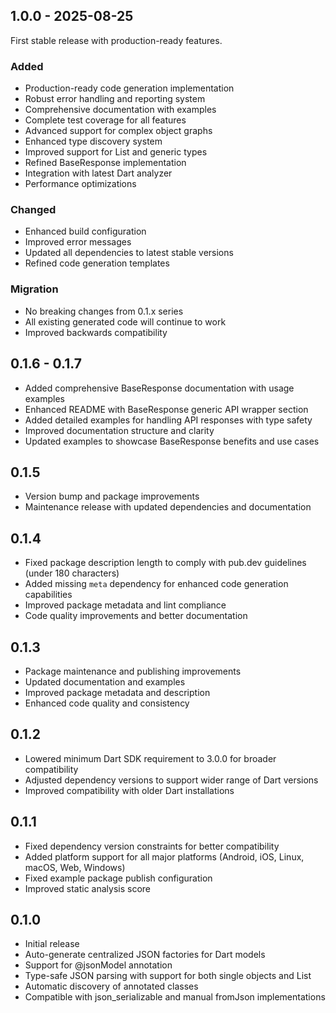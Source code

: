 ## 1.0.0 - 2025-08-25

First stable release with production-ready features.

### Added
- Production-ready code generation implementation
- Robust error handling and reporting system
- Comprehensive documentation with examples
- Complete test coverage for all features
- Advanced support for complex object graphs
- Enhanced type discovery system
- Improved support for List<T> and generic types
- Refined BaseResponse<T> implementation
- Integration with latest Dart analyzer
- Performance optimizations

### Changed
- Enhanced build configuration
- Improved error messages
- Updated all dependencies to latest stable versions
- Refined code generation templates

### Migration
- No breaking changes from 0.1.x series
- All existing generated code will continue to work
- Improved backwards compatibility

## 0.1.6 - 0.1.7

* Added comprehensive BaseResponse<T> documentation with usage examples
* Enhanced README with BaseResponse generic API wrapper section
* Added detailed examples for handling API responses with type safety
* Improved documentation structure and clarity
* Updated examples to showcase BaseResponse benefits and use cases

## 0.1.5

* Version bump and package improvements
* Maintenance release with updated dependencies and documentation

## 0.1.4

* Fixed package description length to comply with pub.dev guidelines (under 180 characters)
* Added missing `meta` dependency for enhanced code generation capabilities
* Improved package metadata and lint compliance
* Code quality improvements and better documentation

## 0.1.3

* Package maintenance and publishing improvements
* Updated documentation and examples
* Improved package metadata and description
* Enhanced code quality and consistency

## 0.1.2

* Lowered minimum Dart SDK requirement to 3.0.0 for broader compatibility
* Adjusted dependency versions to support wider range of Dart versions
* Improved compatibility with older Dart installations

## 0.1.1

* Fixed dependency version constraints for better compatibility
* Added platform support for all major platforms (Android, iOS, Linux, macOS, Web, Windows)
* Fixed example package publish configuration
* Improved static analysis score

## 0.1.0

* Initial release
* Auto-generate centralized JSON factories for Dart models
* Support for @jsonModel annotation
* Type-safe JSON parsing with support for both single objects and List<T>
* Automatic discovery of annotated classes
* Compatible with json_serializable and manual fromJson implementations
